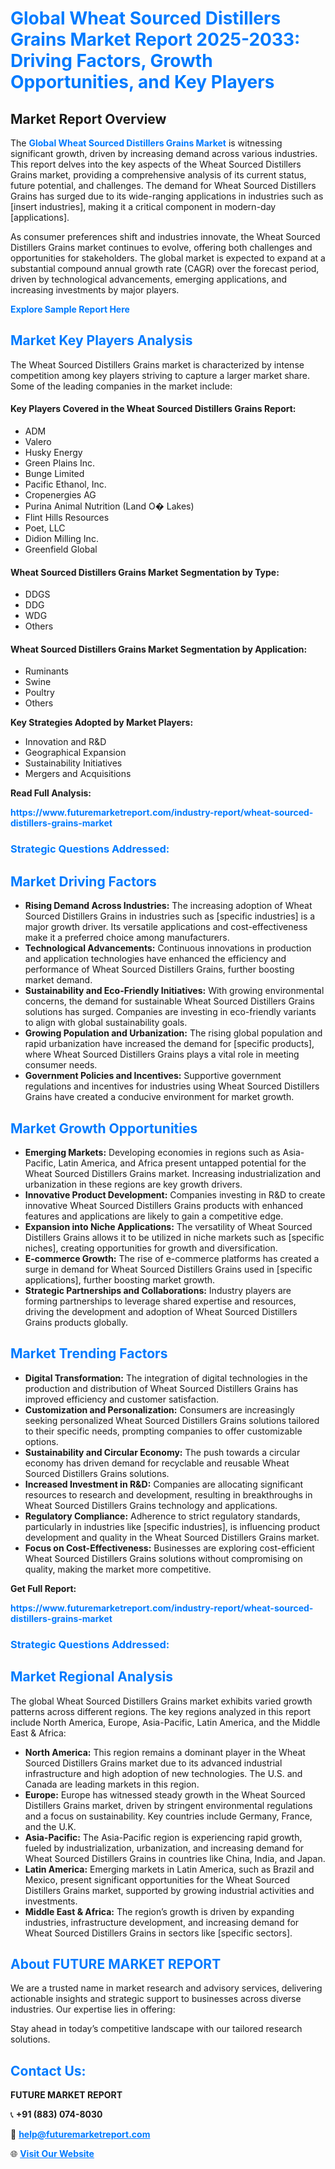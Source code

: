 <h1 style="color: #007BFF;">Global Wheat Sourced Distillers Grains Market Report 2025-2033: Driving Factors, Growth Opportunities, and Key Players</h1>

<section id="overview">
<h2>Market Report Overview</h2>
<p>The <a href="https://www.futuremarketreport.com/industry-report/wheat-sourced-distillers-grains-market" style="color: #007BFF; text-decoration: none;"><strong>Global Wheat Sourced Distillers Grains Market</strong></a> is witnessing significant growth, driven by increasing demand across various industries. This report delves into the key aspects of the Wheat Sourced Distillers Grains market, providing a comprehensive analysis of its current status, future potential, and challenges. The demand for Wheat Sourced Distillers Grains has surged due to its wide-ranging applications in industries such as [insert industries], making it a critical component in modern-day [applications].</p>
<p>As consumer preferences shift and industries innovate, the Wheat Sourced Distillers Grains market continues to evolve, offering both challenges and opportunities for stakeholders. The global market is expected to expand at a substantial compound annual growth rate (CAGR) over the forecast period, driven by technological advancements, emerging applications, and increasing investments by major players.</p>
</section>

<section id="overview">
<p><a href="https://www.futuremarketreport.com/request-sample/reportId=53144" style="color: #007BFF; text-decoration: none;"><strong>Explore Sample Report Here</strong></a></p>
</section>

<section id="key-players">
<h2 style="color: #007BFF;">Market Key Players Analysis</h2>
<p>The Wheat Sourced Distillers Grains market is characterized by intense competition among key players striving to capture a larger market share. Some of the leading companies in the market include:</p>
<h4>Key Players Covered in the Wheat Sourced Distillers Grains Report:</h4>
<ul><li>ADM</li><li>Valero</li><li>Husky Energy</li><li>Green Plains Inc.</li><li>Bunge Limited</li><li>Pacific Ethanol, Inc.</li><li>Cropenergies AG</li><li>Purina Animal Nutrition (Land O� Lakes)</li><li>Flint Hills Resources</li><li>Poet, LLC</li><li>Didion Milling Inc.</li><li>Greenfield Global</li></ul>
<h4>Wheat Sourced Distillers Grains Market Segmentation by Type:</h4>
<ul><li>DDGS</li><li>DDG</li><li>WDG</li><li>Others</li></ul>

<h4>Wheat Sourced Distillers Grains Market Segmentation by Application:</h4>
<ul><li>Ruminants</li><li>Swine</li><li>Poultry</li><li>Others</li></ul>
<p><strong>Key Strategies Adopted by Market Players:</strong></p>
<ul>
<li>Innovation and R&D</li>
<li>Geographical Expansion</li>
<li>Sustainability Initiatives</li>
<li>Mergers and Acquisitions</li>
</ul>
</section>

<section>
<p><strong>Read Full Analysis: </strong></p><a href="https://www.futuremarketreport.com/industry-report/wheat-sourced-distillers-grains-market" style="color: #007BFF; text-decoration: none;"><strong>https://www.futuremarketreport.com/industry-report/wheat-sourced-distillers-grains-market</strong></a>
<h3 style="color: #007BFF;">Strategic Questions Addressed:</h3>
</section>

<section id="driving-factors">
<h2 style="color: #007BFF;">Market Driving Factors</h2>
<ul>
<li><strong>Rising Demand Across Industries:</strong> The increasing adoption of Wheat Sourced Distillers Grains in industries such as [specific industries] is a major growth driver. Its versatile applications and cost-effectiveness make it a preferred choice among manufacturers.</li>
<li><strong>Technological Advancements:</strong> Continuous innovations in production and application technologies have enhanced the efficiency and performance of Wheat Sourced Distillers Grains, further boosting market demand.</li>
<li><strong>Sustainability and Eco-Friendly Initiatives:</strong> With growing environmental concerns, the demand for sustainable Wheat Sourced Distillers Grains solutions has surged. Companies are investing in eco-friendly variants to align with global sustainability goals.</li>
<li><strong>Growing Population and Urbanization:</strong> The rising global population and rapid urbanization have increased the demand for [specific products], where Wheat Sourced Distillers Grains plays a vital role in meeting consumer needs.</li>
<li><strong>Government Policies and Incentives:</strong> Supportive government regulations and incentives for industries using Wheat Sourced Distillers Grains have created a conducive environment for market growth.</li>
</ul>
</section>

<section id="growth-opportunities">
<h2 style="color: #007BFF;">Market Growth Opportunities</h2>
<ul>
<li><strong>Emerging Markets:</strong> Developing economies in regions such as Asia-Pacific, Latin America, and Africa present untapped potential for the Wheat Sourced Distillers Grains market. Increasing industrialization and urbanization in these regions are key growth drivers.</li>
<li><strong>Innovative Product Development:</strong> Companies investing in R&D to create innovative Wheat Sourced Distillers Grains products with enhanced features and applications are likely to gain a competitive edge.</li>
<li><strong>Expansion into Niche Applications:</strong> The versatility of Wheat Sourced Distillers Grains allows it to be utilized in niche markets such as [specific niches], creating opportunities for growth and diversification.</li>
<li><strong>E-commerce Growth:</strong> The rise of e-commerce platforms has created a surge in demand for Wheat Sourced Distillers Grains used in [specific applications], further boosting market growth.</li>
<li><strong>Strategic Partnerships and Collaborations:</strong> Industry players are forming partnerships to leverage shared expertise and resources, driving the development and adoption of Wheat Sourced Distillers Grains products globally.</li>
</ul>
</section>

<section id="trending-factors">
<h2 style="color: #007BFF;">Market Trending Factors</h2>
<ul>
<li><strong>Digital Transformation:</strong> The integration of digital technologies in the production and distribution of Wheat Sourced Distillers Grains has improved efficiency and customer satisfaction.</li>
<li><strong>Customization and Personalization:</strong> Consumers are increasingly seeking personalized Wheat Sourced Distillers Grains solutions tailored to their specific needs, prompting companies to offer customizable options.</li>
<li><strong>Sustainability and Circular Economy:</strong> The push towards a circular economy has driven demand for recyclable and reusable Wheat Sourced Distillers Grains solutions.</li>
<li><strong>Increased Investment in R&D:</strong> Companies are allocating significant resources to research and development, resulting in breakthroughs in Wheat Sourced Distillers Grains technology and applications.</li>
<li><strong>Regulatory Compliance:</strong> Adherence to strict regulatory standards, particularly in industries like [specific industries], is influencing product development and quality in the Wheat Sourced Distillers Grains market.</li>
<li><strong>Focus on Cost-Effectiveness:</strong> Businesses are exploring cost-efficient Wheat Sourced Distillers Grains solutions without compromising on quality, making the market more competitive.</li>
</ul>
</section>

<section>
<p><strong>Get Full Report: </strong></p><a href="https://www.futuremarketreport.com/industry-report/wheat-sourced-distillers-grains-market" style="color: #007BFF; text-decoration: none;"><strong>https://www.futuremarketreport.com/industry-report/wheat-sourced-distillers-grains-market</strong></a>
<h3 style="color: #007BFF;">Strategic Questions Addressed:</h3>
</section>


<section id="regional-analysis">
<h2 style="color: #007BFF;">Market Regional Analysis</h2>
<p>The global Wheat Sourced Distillers Grains market exhibits varied growth patterns across different regions. The key regions analyzed in this report include North America, Europe, Asia-Pacific, Latin America, and the Middle East & Africa:</p>
<ul>
<li><strong>North America:</strong> This region remains a dominant player in the Wheat Sourced Distillers Grains market due to its advanced industrial infrastructure and high adoption of new technologies. The U.S. and Canada are leading markets in this region.</li>
<li><strong>Europe:</strong> Europe has witnessed steady growth in the Wheat Sourced Distillers Grains market, driven by stringent environmental regulations and a focus on sustainability. Key countries include Germany, France, and the U.K.</li>
<li><strong>Asia-Pacific:</strong> The Asia-Pacific region is experiencing rapid growth, fueled by industrialization, urbanization, and increasing demand for Wheat Sourced Distillers Grains in countries like China, India, and Japan.</li>
<li><strong>Latin America:</strong> Emerging markets in Latin America, such as Brazil and Mexico, present significant opportunities for the Wheat Sourced Distillers Grains market, supported by growing industrial activities and investments.</li>
<li><strong>Middle East & Africa:</strong> The region’s growth is driven by expanding industries, infrastructure development, and increasing demand for Wheat Sourced Distillers Grains in sectors like [specific sectors].</li>
</ul>
</section>

<footer>
<h2 style="color: #007BFF;">About FUTURE MARKET REPORT</h2>
<p>We are a trusted name in market research and advisory services, delivering actionable insights and strategic support to businesses across diverse industries. Our expertise lies in offering:</p>

<p>Stay ahead in today’s competitive landscape with our tailored research solutions.</p>

<h2 style="color: #007BFF;">Contact Us:</h2>
<p><strong>FUTURE MARKET REPORT</strong></p>
<p>📞 <strong>+91 (883) 074-8030</strong></p>
<p>📧 <strong><a href="mailto:help@futuremarketreport.com" style="color: #007BFF;">help@futuremarketreport.com</a></strong></p>
<p>🌐 <strong><a href="https://www.futuremarketreport.com/" style="color: #007BFF;">Visit Our Website</a></strong></p>
</footer>